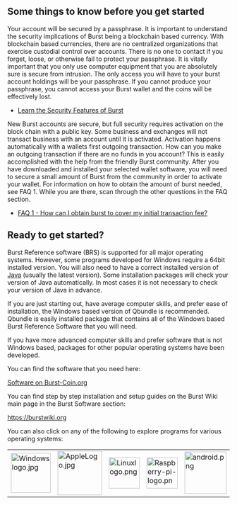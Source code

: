 Some things to know before you get started
------------------------------------------

Your account will be secured by a passphrase. It is important to understand the security implications of Burst being a blockchain based currency. With blockchain based currencies, there are no centralized organizations that exercise custodial control over accounts. There is no one to contact if you forget, loose, or otherwise fail to protect your passphrase. It is vitally important that you only use computer equipment that you are absolutely sure is secure from intrusion. The only access you will have to your burst account holdings will be your passphrase. If you cannot produce your passphrase, you cannot access your Burst wallet and the coins will be effectively lost.

-   [Learn the Security Features of Burst](secure-your-burst.md)

New Burst accounts are secure, but full security requires activation on the block chain with a public key. Some business and exchanges will not transact business with an account until it is activated. Activation happens automatically with a wallets first outgoing transaction. How can you make an outgoing transaction if there are no funds in you account? This is easily accomplished with the help from the friendly Burst community. After you have downloaded and installed your selected wallet software, you will need to secure a small amount of Burst from the community in order to activate your wallet. For information on how to obtain the amount of burst needed, see FAQ 1. While you are there, scan through the other questions in the FAQ section.

-   [FAQ 1 - How can I obtain burst to cover my initial transaction fee?](faq-how-do-i-get-burst-3f.md)

Ready to get started?
---------------------

Burst Reference software (BRS) is supported for all major operating systems. However, some programs developed for Windows require a 64bit installed version. You will also need to have a correct installed version of [Java](https://www.java.com/download/) (usually the latest version). Some installation packages will check your version of Java automatically. In most cases it is not necessary to check your version of Java in advance.

If you are just starting out, have average computer skills, and prefer ease of installation, the Windows based version of Qbundle is recommended. Qbundle is easily installed package that contains all of the Windows based Burst Reference Software that you will need.

If you have more advanced computer skills and prefer software that is not Windows based, packages for other popular operating systems have been developed.

You can find the software that you need here:

[Software on Burst-Coin.org](https://www.burst-coin.org/download-wallet/)

You can find step by step installation and setup guides on the Burst Wiki main page in the Burst Software section:

<https://burstwiki.org>

You can also click on any of the following to explore programs for various operating systems:

|                                                                                        |                                                                                   |                                                                                  |                                                                                                          |                                                                            |
|----------------------------------------------------------------------------------------|-----------------------------------------------------------------------------------|----------------------------------------------------------------------------------|----------------------------------------------------------------------------------------------------------|----------------------------------------------------------------------------|
| <img src="Windowslogo.jpg" title="Windowslogo.jpg" alt="Windowslogo.jpg" width="90" /> | <img src="AppleLogo.jpg" title="AppleLogo.jpg" alt="AppleLogo.jpg" width="100" /> | <img src="Linuxlogo.png" title="Linuxlogo.png" alt="Linuxlogo.png" width="70" /> | <img src="Raspberry-pi-logo.png" title="Raspberry-pi-logo.png" alt="Raspberry-pi-logo.png" width="70" /> | <img src="android.png" title="android.png" alt="android.png" width="95" /> |


